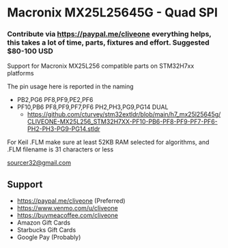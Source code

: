 # Macronix MX25L25645G - Quad SPI
### Contribute via   https://paypal.me/cliveone  everything helps, this takes a lot of time, parts, fixtures and effort. Suggested $80-100 USD

Support for Macronix MX25L256 compatible parts on STM32H7xx platforms

The pin usage here is reported in the naming

  *  PB2,PG6 PF8,PF9,PE2,PF6
  *  PF10,PB6 PF8,PF9,PF7,PF6 PH2,PH3,PG9,PG14 DUAL
     *  https://github.com/cturvey/stm32extldr/blob/main/h7_mx25l25645g/CLIVEONE-MX25L256_STM32H7XX-PF10-PB6-PF8-PF9-PF7-PF6-PH2-PH3-PG9-PG14.stldr
    
For Keil .FLM make sure at least 52KB RAM selected for algorithms, and .FLM filename is 31 characters or less

 sourcer32@gmail.com
 
##  Support
 
  *  https://paypal.me/cliveone (Preferred)
  *  https://www.venmo.com/u/cliveone
  *  https://buymeacoffee.com/cliveone
  *  Amazon Gift Cards
  *  Starbucks Gift Cards
  *  Google Pay (Probably) 
